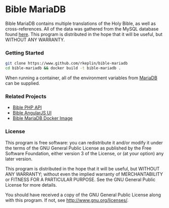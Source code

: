 # Bible MariaDB

Bible MariaDB contains multiple translations of the Holy Bible, as well as cross-references. 
All of the data was gathered from the MySQL database found [here](https://github.com/scrollmapper/bible_databases).
This program is distributed in the hope that it will be useful, but WITHOUT ANY WARRANTY.

### Getting Started
```bash
git clone https://www.github.com/rkeplin/bible-mariadb
cd bible-mariadb && docker build -t bible-mariadb .
```

When running a container, all of the environment variables from [MariaDB](https://hub.docker.com/_/mariadb) can be supplied.

### Related Projects
* [Bible PHP API](https://www.github.com/rkeplin/bible-php-api)
* [Bible AngularJS UI](https://www.github.com/rkeplin/bible-angularjs-ui)
* [Bible MariaDB Docker Image](https://www.github.com/rkeplin/bible-mariadb)

### License
This program is free software: you can redistribute it and/or modify
it under the terms of the GNU General Public License as published by
the Free Software Foundation, either version 3 of the License, or
(at your option) any later version.

This program is distributed in the hope that it will be useful,
but WITHOUT ANY WARRANTY; without even the implied warranty of
MERCHANTABILITY or FITNESS FOR A PARTICULAR PURPOSE.  See the
GNU General Public License for more details.

You should have received a copy of the GNU General Public License
along with this program.  If not, see http://www.gnu.org/licenses/.

